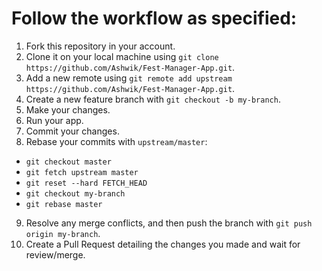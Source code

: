 # Follow the workflow as specified:

1. Fork this repository in your account.
2. Clone it on your local machine using `git clone https://github.com/Ashwik/Fest-Manager-App.git`.
3. Add a new remote using `git remote add upstream https://github.com/Ashwik/Fest-Manager-App.git`.
4. Create a new feature branch with `git checkout -b my-branch`.
5. Make your changes.
6. Run your app.
7. Commit your changes.
8. Rebase your commits with `upstream/master`:
  - `git checkout master`
  - `git fetch upstream master`
  - `git reset --hard FETCH_HEAD`
  - `git checkout my-branch`
  - `git rebase master`
9. Resolve any merge conflicts, and then push the branch with `git push origin my-branch`.
10. Create a Pull Request detailing the changes you made and wait for review/merge.